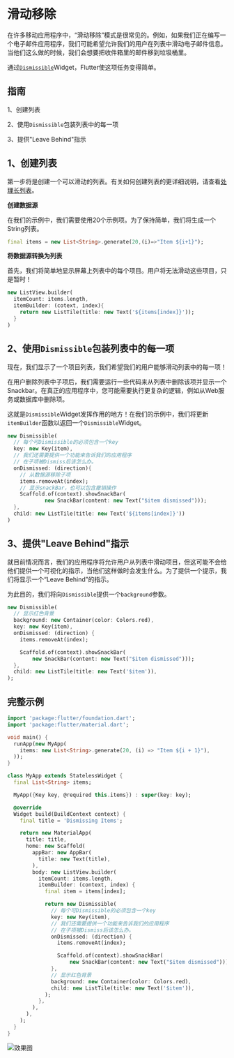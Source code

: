 # 滑动移除

在许多移动应用程序中，“滑动移除”模式是很常见的。例如，如果我们正在编写一个电子邮件应用程序，我们可能希望允许我们的用户在列表中滑动电子邮件信息。当他们这么做的时候，我们会想要把收件箱里的邮件移到垃圾桶里。

通过[`Dismissible`](https://docs.flutter.io/flutter/widgets/Dismissible-class.html)Widget，Flutter使这项任务变得简单。

## 指南

1、创建列表

2、使用`Dismissible`包装列表中的每一项

3、提供"Leave Behind"指示

## 1、创建列表

第一步将是创建一个可以滑动的列表。有关如何创建列表的更详细说明，请查看[处理长列表](https://github.com/isNeilLin/flutter-cookbook/tree/master/docs/lists/Working_with_long_lists.md)。

**创建数据源**

在我们的示例中，我们需要使用20个示例项。为了保持简单，我们将生成一个String列表。

```dart
final items = new List<String>.generate(20,(i)=>"Item ${i+1}");
```

**将数据源转换为列表**

首先，我们将简单地显示屏幕上列表中的每个项目。用户将无法滑动这些项目，只是暂时！

```dart
new ListView.builder(
  itemCount: items.length,
  itemBuilder: (cotext, index){
    return new ListTile(title: new Text('${items[index]}'));
  }
)
```

## 2、使用`Dismissible`包装列表中的每一项

现在，我们显示了一个项目列表，我们希望我们的用户能够滑动列表中的每一项！

在用户删除列表中子项后，我们需要运行一些代码来从列表中删除该项并显示一个Snackbar。在真正的应用程序中，您可能需要执行更复杂的逻辑，例如从Web服务或数据库中删除项。

这就是`Dismissible`Widget发挥作用的地方！在我们的示例中，我们将更新`itemBuilder`函数以返回一个`Dismissible`Widget。

```dart
new Dismissible(
  // 每个可Dismissible的必须包含一个key
  key: new Key(item),
  // 我们还需要提供一个功能来告诉我们的应用程序
  // 在子项被Dismiss后该怎么办。
  onDismissed: (direction){
    // 从数据源移除子项
    items.removeAt(index);
    // 显示snackBar，也可以包含撤销操作
    Scaffold.of(context).showSnackBar(
            new SnackBar(content: new Text("$item dismissed"))); 
  },
  child: new ListTile(title: new Text('${items[index]}'))
)
```

## 3、提供"Leave Behind"指示

就目前情况而言，我们的应用程序将允许用户从列表中滑动项目，但这可能不会给他们提供一个可视化的指示，当他们这样做时会发生什么。为了提供一个提示，我们将显示一个“Leave Behind”的指示。

为此目的，我们将向`Dismissible`提供一个`background`参数。

```dart
new Dismissible(
  // 显示红色背景
  background: new Container(color: Colors.red),
  key: new Key(item),
  onDismissed: (direction) {
    items.removeAt(index);

    Scaffold.of(context).showSnackBar(
        new SnackBar(content: new Text("$item dismissed")));
  },
  child: new ListTile(title: new Text('$item')),
);
```

## 完整示例

```dart
import 'package:flutter/foundation.dart';
import 'package:flutter/material.dart';

void main() {
  runApp(new MyApp(
    items: new List<String>.generate(20, (i) => "Item ${i + 1}"),
  ));
}

class MyApp extends StatelessWidget {
  final List<String> items;

  MyApp({Key key, @required this.items}) : super(key: key);

  @override
  Widget build(BuildContext context) {
    final title = 'Dismissing Items';

    return new MaterialApp(
      title: title,
      home: new Scaffold(
        appBar: new AppBar(
          title: new Text(title),
        ),
        body: new ListView.builder(
          itemCount: items.length,
          itemBuilder: (context, index) {
            final item = items[index];

            return new Dismissible(
              // 每个可Dismissible的必须包含一个key
              key: new Key(item),
              // 我们还需要提供一个功能来告诉我们的应用程序
              // 在子项被Dismiss后该怎么办。
              onDismissed: (direction) {
                items.removeAt(index);

                Scaffold.of(context).showSnackBar(
                    new SnackBar(content: new Text("$item dismissed")));
              },
              // 显示红色背景
              background: new Container(color: Colors.red),
              child: new ListTile(title: new Text('$item')),
            );
          },
        ),
      ),
    );
  }
}
```

![效果图](https://flutter.io/images/cookbook/dismissible.gif)